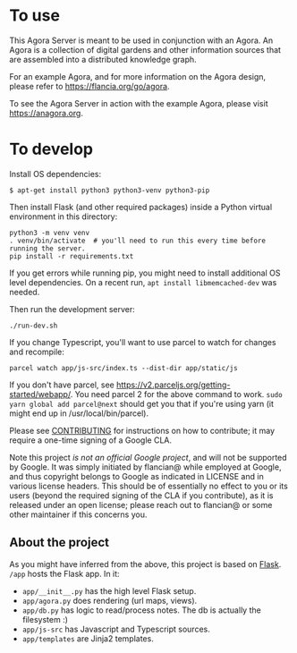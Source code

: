 # To use
This Agora Server is meant to be used in conjunction with an Agora. An Agora is
a collection of digital gardens and other information sources that are assembled
into a distributed knowledge graph.

For an example Agora, and for more information on the Agora design, please refer to <https://flancia.org/go/agora>.

To see the Agora Server in action with the example Agora, please visit
<https://anagora.org>.

# To develop

Install OS dependencies:
```
$ apt-get install python3 python3-venv python3-pip
```

Then install Flask (and other required packages) inside a Python virtual environment in this directory:
```
python3 -m venv venv
. venv/bin/activate  # you'll need to run this every time before running the server.
pip install -r requirements.txt
```

If you get errors while running pip, you might need to install additional OS level dependencies. On a recent run, `apt install libmemcached-dev` was needed.

Then run the development server:
```
./run-dev.sh
```

If you change Typescript, you'll want to use parcel to watch for changes and recompile:

```
parcel watch app/js-src/index.ts --dist-dir app/static/js
```

If you don't have parcel, see https://v2.parceljs.org/getting-started/webapp/. You need parcel 2 for the above command to work. `sudo yarn global add parcel@next` should get you that if you're using yarn (it might end up in /usr/local/bin/parcel).

Please see [CONTRIBUTING](CONTRIBUTING.md) for instructions on how to
contribute; it may require a one-time signing of a Google CLA.

Note this project *is not an official Google project*, and will not be supported by
Google. It was simply initiated by flancian@ while employed at Google, and
thus copyright belongs to Google as indicated in LICENSE and in various license
headers. This should be of essentially no effect to you or its users (beyond the
required signing of the CLA if you contribute), as it is released under an open
license; please reach out to flancian@ or some other maintainer if this concerns you.  

## About the project
As you might have inferred from the above, this project is based on [Flask](https://flask.palletsprojects.com). ```/app``` hosts the Flask app. In it:

- ```app/__init__.py``` has the high level Flask setup.
- ```app/agora.py``` does rendering (url maps, views).
- ```app/db.py``` has logic to read/process notes. The db is actually the filesystem :)
- ```app/js-src``` has Javascript and Typescript sources.
- ```app/templates``` are Jinja2 templates.

